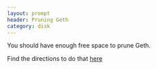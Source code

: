 ```yaml
---
layout: prompt
header: Pruning Geth
category: disk
---
```


You should have enough free space to prune Geth.

Find the directions to do that [here](https://docs.rocketpool.net/guides/node/geth-pruning.html)
